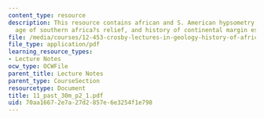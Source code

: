 ```yaml
---
content_type: resource
description: This resource contains african and S. American hypsometry elevation,
  age of southern africa?s relief, and history of continental margin escarpments.
file: /media/courses/12-453-crosby-lectures-in-geology-history-of-africa-fall-2005/70aa16672e7a27d2857e6e3254f1e798_11_past_30m_p2_1.pdf
file_type: application/pdf
learning_resource_types:
- Lecture Notes
ocw_type: OCWFile
parent_title: Lecture Notes
parent_type: CourseSection
resourcetype: Document
title: 11_past_30m_p2_1.pdf
uid: 70aa1667-2e7a-27d2-857e-6e3254f1e798
---
```


